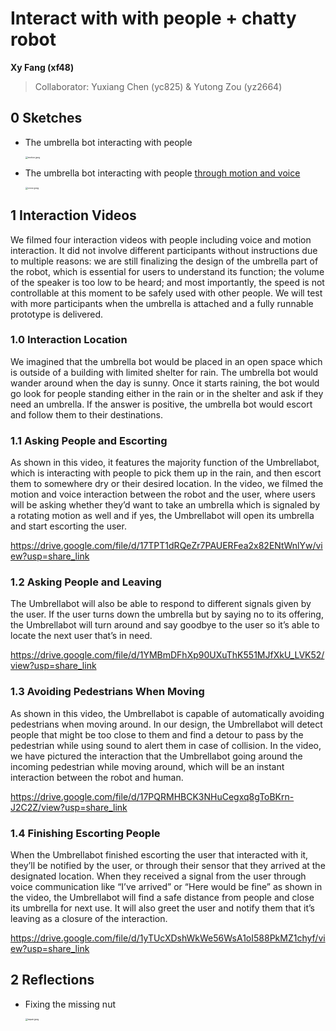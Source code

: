 # Interact with with people + chatty robot

**Xy Fang (xf48)**

>   Collaborator: Yuxiang Chen (yc825) & Yutong Zou (yz2664)



## 0 Sketches

*   The umbrella bot interacting with people

    <img src="https://s2.loli.net/2023/04/11/cOFVmsdbZzxQ6u8.jpg" alt="motion.jpeg" style="zoom:25%;" />

*   The umbrella bot interacting with people <u>through motion and voice</u>

    <img src="https://s2.loli.net/2023/04/11/xHEhi2sG9c1pgQL.jpg" alt="voice.jpeg" style="zoom:25%;" />



## 1 Interaction Videos

We filmed four interaction videos with people including voice and motion interaction. It did not involve different participants without instructions due to multiple reasons: we are still finalizing the design of the umbrella part of the robot, which is essential for users to understand its function; the volume of the speaker is too low to be heard; and most importantly, the speed is not controllable at this moment to be safely used with other people. We will test with more participants when the umbrella is attached and a fully runnable prototype is delivered. 

### 1.0 Interaction Location

We imagined that the umbrella bot would be placed in an open space which is outside of a building with limited shelter for rain. The umbrella bot would wander around when the day is sunny. Once it starts raining, the bot would go look for people standing either in the rain or in the shelter and ask if they need an umbrella. If the answer is positive, the umbrella bot would escort and follow them to their destinations.

### 1.1 Asking People and Escorting

As shown in this video, it features the majority function of the Umbrellabot, which is interacting with people to pick them up in the rain, and then escort them to somewhere dry or their desired location. In the video, we filmed the motion and voice interaction between the robot and the user, where users will be asking whether they’d want to take an umbrella which is signaled by a rotating motion as well and if yes, the Umbrellabot will open its umbrella and start escorting the user. 

https://drive.google.com/file/d/17TPT1dRQeZr7PAUERFea2x82ENtWnlYw/view?usp=share_link

### 1.2 Asking People and Leaving

The Umbrellabot will also be able to respond to different signals given by the user. If the user turns down the umbrella but by saying no to its offering, the Umbrellabot will turn around and say goodbye to the user so it’s able to locate the next user that’s in need. 

https://drive.google.com/file/d/1YMBmDFhXp90UXuThK551MJfXkU_LVK52/view?usp=share_link

### 1.3 Avoiding Pedestrians When Moving

As shown in this video, the Umbrellabot is capable of automatically avoiding pedestrians when moving around. In our design, the Umbrellabot will detect people that might be too close to them and find a detour to pass by the pedestrian while using sound to alert them in case of collision. In the video, we have pictured the interaction that the Umbrellabot going around the incoming pedestrian while moving around, which will be an instant interaction between the robot and human. 

https://drive.google.com/file/d/17PQRMHBCK3NHuCegxq8gToBKrn-J2C2Z/view?usp=share_link

### 1.4 Finishing Escorting People

When the Umbrellabot finished escorting the user that interacted with it, they’ll be notified by the user, or through their sensor that they arrived at the designated location. When they received a signal from the user through voice communication like “I’ve arrived” or “Here would be fine” as shown in the video, the Umbrellabot will find a safe distance from people and close its umbrella for next use. It will also greet the user and notify them that it’s leaving as a closure of the interaction. 

https://drive.google.com/file/d/1yTUcXDshWkWe56WsA1oI588PkMZ1chyf/view?usp=share_link



## 2 Reflections

*   Fixing the missing nut

    <img src="https://s2.loli.net/2023/04/11/5SKOXqYVH4EsR1f.jpg" alt="repair.jpeg" style="zoom:25%;" />
